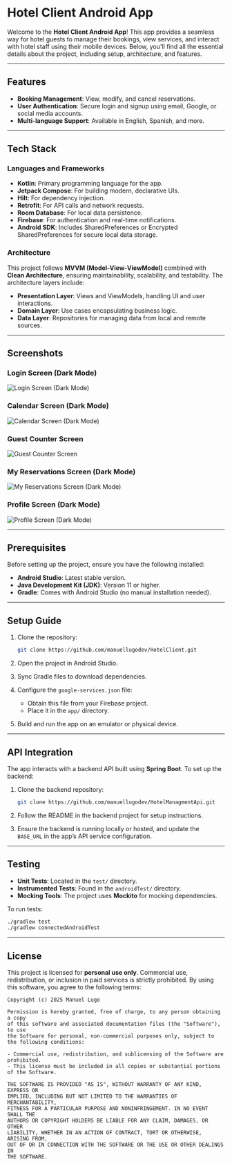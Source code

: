 # Hotel Client Android App

Welcome to the **Hotel Client Android App**! This app provides a seamless way for hotel guests to
manage their bookings, view services, and interact with hotel staff using their mobile devices.
Below, you'll find all the essential details about the project, including setup, architecture, and
features.

---

## Features

- **Booking Management**: View, modify, and cancel reservations.
- **User Authentication**: Secure login and signup using email, Google, or social media accounts.
- **Multi-language Support**: Available in English, Spanish, and more.

---

## Tech Stack

### Languages and Frameworks

- **Kotlin**: Primary programming language for the app.
- **Jetpack Compose**: For building modern, declarative UIs.
- **Hilt**: For dependency injection.
- **Retrofit**: For API calls and network requests.
- **Room Database**: For local data persistence.
- **Firebase**: For authentication and real-time notifications.
- **Android SDK**: Includes SharedPreferences or Encrypted SharedPreferences for secure local data
  storage.

### Architecture

This project follows **MVVM (Model-View-ViewModel)** combined with **Clean Architecture**, ensuring
maintainability, scalability, and testability. The architecture layers include:

- **Presentation Layer**: Views and ViewModels, handling UI and user interactions.
- **Domain Layer**: Use cases encapsulating business logic.
- **Data Layer**: Repositories for managing data from local and remote sources.

---

## Screenshots

### Login Screen (Dark Mode)

![Login Screen (Dark Mode)](images/Login_DarkMode.webp)

### Calendar Screen (Dark Mode)

![Calendar Screen (Dark Mode)](images/calendar_darkmode.webp)

### Guest Counter Screen

![Guest Counter Screen](images/guestCounter.webp)

### My Reservations Screen (Dark Mode)

![My Reservations Screen (Dark Mode)](images/MyReservationsDarkMode.webp)

### Profile Screen (Dark Mode)

![Profile Screen (Dark Mode)](images/ProfileDarkMode.webp)

---

## Prerequisites

Before setting up the project, ensure you have the following installed:

- **Android Studio**: Latest stable version.
- **Java Development Kit (JDK)**: Version 11 or higher.
- **Gradle**: Comes with Android Studio (no manual installation needed).

---

## Setup Guide

1. Clone the repository:
   ```bash
   git clone https://github.com/manuellugodev/HotelClient.git
   ```

2. Open the project in Android Studio.

3. Sync Gradle files to download dependencies.

4. Configure the `google-services.json` file:
    - Obtain this file from your Firebase project.
    - Place it in the `app/` directory.

5. Build and run the app on an emulator or physical device.

---

## API Integration

The app interacts with a backend API built using **Spring Boot**. To set up the backend:

1. Clone the backend repository:
   ```bash
   git clone https://github.com/manuellugodev/HotelManagmentApi.git
   ```

2. Follow the README in the backend project for setup instructions.

3. Ensure the backend is running locally or hosted, and update the `BASE_URL` in the app’s API
   service configuration.

---

## Testing

- **Unit Tests**: Located in the `test/` directory.
- **Instrumented Tests**: Found in the `androidTest/` directory.
- **Mocking Tools**: The project uses **Mockito** for mocking dependencies.

To run tests:

```bash
./gradlew test
./gradlew connectedAndroidTest
```

---

## License

This project is licensed for **personal use only**. Commercial use, redistribution, or inclusion in
paid services is strictly prohibited. By using this software, you agree to the following terms:

```
Copyright (c) 2025 Manuel Lugo

Permission is hereby granted, free of charge, to any person obtaining a copy
of this software and associated documentation files (the "Software"), to use
the Software for personal, non-commercial purposes only, subject to the following conditions:

- Commercial use, redistribution, and sublicensing of the Software are prohibited.
- This license must be included in all copies or substantial portions of the Software.

THE SOFTWARE IS PROVIDED "AS IS", WITHOUT WARRANTY OF ANY KIND, EXPRESS OR
IMPLIED, INCLUDING BUT NOT LIMITED TO THE WARRANTIES OF MERCHANTABILITY,
FITNESS FOR A PARTICULAR PURPOSE AND NONINFRINGEMENT. IN NO EVENT SHALL THE
AUTHORS OR COPYRIGHT HOLDERS BE LIABLE FOR ANY CLAIM, DAMAGES, OR OTHER
LIABILITY, WHETHER IN AN ACTION OF CONTRACT, TORT OR OTHERWISE, ARISING FROM,
OUT OF OR IN CONNECTION WITH THE SOFTWARE OR THE USE OR OTHER DEALINGS IN
THE SOFTWARE.
```

